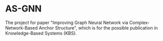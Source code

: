 # AS-GNN
The project for paper "Improving Graph Neural Network via Complex-Network-Based Anchor Structure", which is for the possible publication in Knowledge-Based Systems (KBS).
